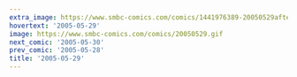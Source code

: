 ```yaml
---
extra_image: https://www.smbc-comics.com/comics/1441976389-20050529after.png
hovertext: '2005-05-29'
image: https://www.smbc-comics.com/comics/20050529.gif
next_comic: '2005-05-30'
prev_comic: '2005-05-28'
title: '2005-05-29'
---
```


